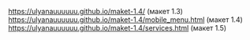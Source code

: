 https://ulyanauuuuuu.github.io/maket-1.4/  (макет 1.3)
https://ulyanauuuuuu.github.io/maket-1.4/mobile_menu.html (макет 1.4)
https://ulyanauuuuuu.github.io/maket-1.4/services.html (макет 1.5)
